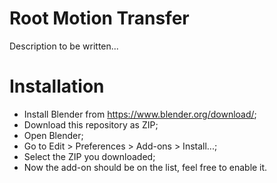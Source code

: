 # Root Motion Transfer
Description to be written...

# Installation
* Install Blender from https://www.blender.org/download/;
* Download this repository as ZIP;
* Open Blender;
* Go to Edit > Preferences > Add-ons > Install...;
* Select the ZIP you downloaded;
* Now the add-on should be on the list, feel free to enable it.
